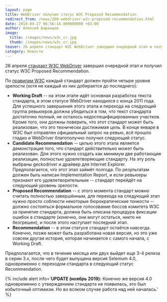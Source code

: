 ```yaml
---
layout: page
title: WebDriver получил статус W3C Proposed Recommendation
redirect_from: /news/200-webdriver-w3c-proposed-recommendation.html
date: 2018-04-27 06:56:14.000000000 +03:00
author: Алексей Баранцев
image:
  title: /images/news/w3c_cr.jpg
  thumb: /images/news/w3c_cr.jpg
teaser: 26 апреля стандарт W3C WebDriver завершил очередной этап и получил статус W3C Proposed Recommendation
category: Новости
---
```

26 апреля [стандарт W3C WebDriver](https://www.w3.org/TR/webdriver/) завершил очередной этап и получил статус W3C
Proposed Recommendation.

По [правилам W3C](https://www.w3.org/2017/Process-20170301/#Reports) каждый стандарт должен пройти четыре уровня
зрелости (хотя не каждый из них добирается до последнего):

* **Working Draft** -- на этом этапе идёт основная разработка текста стандарта, в этом статусе WebDriver находился с
  конца 2011 года. Для успешного завершения этого этапа и перехода на следующий группа ревьюеров должна убедиться в том,
  что текст стандарта достаточно полный, не осталось недоспецифицированных участков. Кроме того, они должны поверить,
  что этот стандарт может быть реализован, что это технически достижимая цель. В конце января в W3C был отправлен
  официальный запрос на ревью, всё прошло гладко и WebDriver благополучно получил следующий статус.
* **Candidate Recommendation** -- целью этого этапа является демонстрация того, что стандарт действительно может быть
  реализован. Для этого нужно создать как минимум две работающие реализации, полностью удовлетворяющие стандарту. На эту
  роль выбраны geckodriver и драйвер для Internet Explorer. Предполагается, что этот этап займёт полгода. По результатам
  должен быть написан Implementation Report, и если ревьюеры признают его удовлетворительным -- стандарт перейдёт на
  следующий уровень зрелости.
* **Proposed Recommendation** -- с этого момента стандарт можно считать полностью завершённым, для перехода на следующий
  этап нужно просто соблюсти некоторые бюрократические тонкости -- должно состояться формальное голосование боссов
  комитета W3C за принятие стандарта, должна быть описана процедура фиксации ошибок в стандарте (конечно, они могут
  остаться, никто не безгрешен), и после этого наступает последний этап.
* **Recommendation** -- в этом статусе стандарт остаётся навсегда. Конечно, позже может быть разработана новая версия,
  но это уже совсем другая история, которая начинается с самого начала, с Working Draft.

Предполагается, что в течение месяца или двух выйдет еще 3-4 релиза в серии 3.x, после чего будет выпущена версия
Selenium 4.0, одновременно с переходом стандарта в следующий статус Recommendation.

{% include alert info='**UPDATE (ноябрь 2019):** Конечно же версия 4.0 одновременно с утверждением стандарта не появилась,
это был избыточный оптимизм. Но во всяком случае работа над ней началась.' %}
